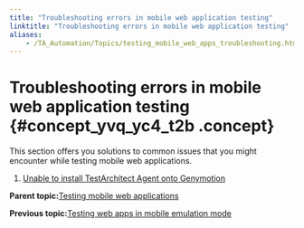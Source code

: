 ```yaml
--- 
title: "Troubleshooting errors in mobile web application testing"
linktitle: "Troubleshooting errors in mobile web application testing"
aliases: 
    - /TA_Automation/Topics/testing_mobile_web_apps_troubleshooting.html
---
```

# Troubleshooting errors in mobile web application testing {#concept_yvq_yc4_t2b .concept}

This section offers you solutions to common issues that you might encounter while testing mobile web applications.

1.  [Unable to install TestArchitect Agent onto Genymotion](../../TA_Automation/Topics/Tshoot.unable_to_install_TAAgent_onto_Genymotion.html)  


**Parent topic:**[Testing mobile web applications](../../TA_Automation/Topics/aut_app_testing_mobile_web.html)

**Previous topic:**[Testing web apps in mobile emulation mode](../../TA_Automation/Topics/aut_app_testing_responsive_web.html)

